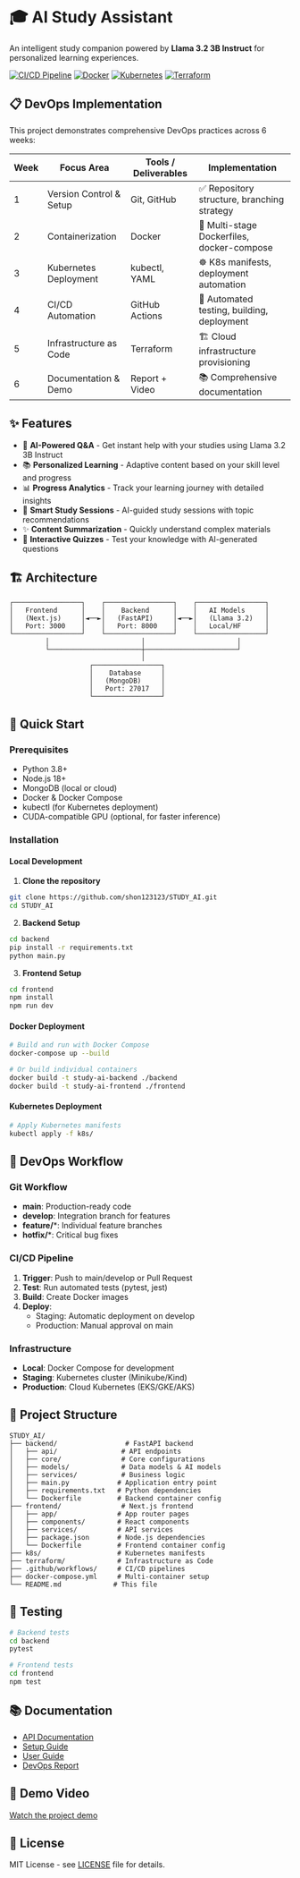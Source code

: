 # 🎓 AI Study Assistant

An intelligent study companion powered by **Llama 3.2 3B Instruct** for personalized learning experiences.

[![CI/CD Pipeline](https://github.com/shon123123/STUDY_AI/actions/workflows/ci-cd.yml/badge.svg)](https://github.com/shon123123/STUDY_AI/actions)
[![Docker](https://img.shields.io/badge/Docker-Enabled-blue.svg)](https://docker.com)
[![Kubernetes](https://img.shields.io/badge/Kubernetes-Ready-326CE5.svg)](https://kubernetes.io)
[![Terraform](https://img.shields.io/badge/Terraform-IaC-7B42BC.svg)](https://terraform.io)

## 📋 DevOps Implementation

This project demonstrates comprehensive DevOps practices across 6 weeks:

| Week | Focus Area | Tools / Deliverables | Implementation |
|------|-----------|---------------------|----------------|
| 1 | Version Control & Setup | Git, GitHub | ✅ Repository structure, branching strategy |
| 2 | Containerization | Docker | 🐳 Multi-stage Dockerfiles, docker-compose |
| 3 | Kubernetes Deployment | kubectl, YAML | ☸️ K8s manifests, deployment automation |
| 4 | CI/CD Automation | GitHub Actions | 🔄 Automated testing, building, deployment |
| 5 | Infrastructure as Code | Terraform | 🏗️ Cloud infrastructure provisioning |
| 6 | Documentation & Demo | Report + Video | 📚 Comprehensive documentation |

## ✨ Features

- 🤖 **AI-Powered Q&A** - Get instant help with your studies using Llama 3.2 3B Instruct
- 📚 **Personalized Learning** - Adaptive content based on your skill level and progress
- 📊 **Progress Analytics** - Track your learning journey with detailed insights
- 🧠 **Smart Study Sessions** - AI-guided study sessions with topic recommendations
- ✨ **Content Summarization** - Quickly understand complex materials
- 🎯 **Interactive Quizzes** - Test your knowledge with AI-generated questions

## 🏗️ Architecture

```
┌─────────────────┐    ┌─────────────────┐    ┌─────────────────┐
│   Frontend      │    │    Backend      │    │   AI Models     │
│   (Next.js)     │◄──►│   (FastAPI)     │◄──►│   (Llama 3.2)   │
│   Port: 3000    │    │   Port: 8000    │    │   Local/HF      │
└─────────────────┘    └─────────────────┘    └─────────────────┘
         │                       │                       │
         └───────────────────────┼───────────────────────┘
                                 │
                    ┌─────────────────┐
                    │    Database     │
                    │   (MongoDB)     │
                    │   Port: 27017   │
                    └─────────────────┘
```

## 🚀 Quick Start

### Prerequisites
- Python 3.8+
- Node.js 18+
- MongoDB (local or cloud)
- Docker & Docker Compose
- kubectl (for Kubernetes deployment)
- CUDA-compatible GPU (optional, for faster inference)

### Installation

#### Local Development

1. **Clone the repository**
```bash
git clone https://github.com/shon123123/STUDY_AI.git
cd STUDY_AI
```

2. **Backend Setup**
```bash
cd backend
pip install -r requirements.txt
python main.py
```

3. **Frontend Setup**
```bash
cd frontend
npm install
npm run dev
```

#### Docker Deployment

```bash
# Build and run with Docker Compose
docker-compose up --build

# Or build individual containers
docker build -t study-ai-backend ./backend
docker build -t study-ai-frontend ./frontend
```

#### Kubernetes Deployment

```bash
# Apply Kubernetes manifests
kubectl apply -f k8s/
```

## 🔄 DevOps Workflow

### Git Workflow
- **main**: Production-ready code
- **develop**: Integration branch for features
- **feature/***: Individual feature branches
- **hotfix/***: Critical bug fixes

### CI/CD Pipeline
1. **Trigger**: Push to main/develop or Pull Request
2. **Test**: Run automated tests (pytest, jest)
3. **Build**: Create Docker images
4. **Deploy**: 
   - Staging: Automatic deployment on develop
   - Production: Manual approval on main

### Infrastructure
- **Local**: Docker Compose for development
- **Staging**: Kubernetes cluster (Minikube/Kind)
- **Production**: Cloud Kubernetes (EKS/GKE/AKS)

## 📁 Project Structure

```
STUDY_AI/
├── backend/                 # FastAPI backend
│   ├── api/                # API endpoints
│   ├── core/               # Core configurations
│   ├── models/             # Data models & AI models
│   ├── services/           # Business logic
│   ├── main.py            # Application entry point
│   ├── requirements.txt   # Python dependencies
│   └── Dockerfile         # Backend container config
├── frontend/               # Next.js frontend
│   ├── app/               # App router pages
│   ├── components/        # React components
│   ├── services/          # API services
│   ├── package.json       # Node.js dependencies
│   └── Dockerfile         # Frontend container config
├── k8s/                   # Kubernetes manifests
├── terraform/             # Infrastructure as Code
├── .github/workflows/     # CI/CD pipelines
├── docker-compose.yml     # Multi-container setup
└── README.md             # This file
```

## 🧪 Testing

```bash
# Backend tests
cd backend
pytest

# Frontend tests
cd frontend
npm test
```

## 📚 Documentation

- [API Documentation](./docs/api/)
- [Setup Guide](./docs/setup/)
- [User Guide](./docs/user_guide/)
- [DevOps Report](./docs/devops-report.md)

## 🎥 Demo Video

[Watch the project demo](./docs/demo-video.mp4)

## 📄 License

MIT License - see [LICENSE](LICENSE) file for details.

```
